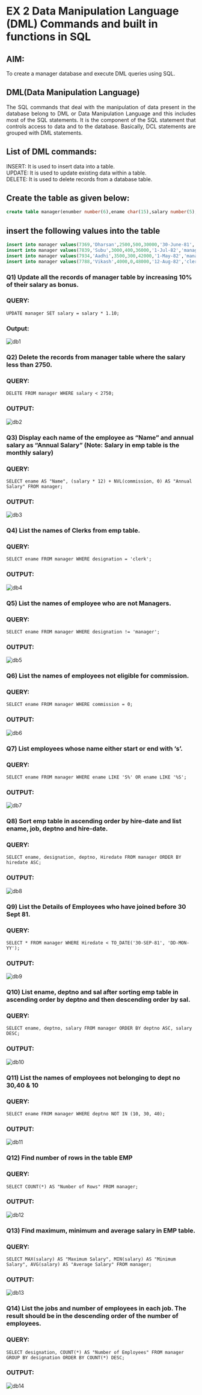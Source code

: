 # EX 2 Data Manipulation Language (DML) Commands and built in functions in SQL
## AIM:
To create a manager database and execute DML queries using SQL.


## DML(Data Manipulation Language)
<div align="justify">
The SQL commands that deal with the manipulation of data present in the database belong to DML or Data Manipulation Language and this includes most of the SQL statements. It is the component of the SQL statement that controls access to data and to the database. Basically, DCL statements are grouped with DML statements.
</div>

## List of DML commands: 
<div align="justify">
INSERT: It is used to insert data into a table.<br>
UPDATE: It is used to update existing data within a table.<br>
DELETE: It is used to delete records from a database table.<br>
</div>

## Create the table as given below:
```sql
create table manager(enumber number(6),ename char(15),salary number(5),commission number(4),annualsalary number(7),Hiredate date,designation char(10),deptno number(2),reporting char(10));
```
## insert the following values into the table
```sql
insert into manager values(7369,'Dharsan',2500,500,30000,'30-June-81','clerk',10,'John');
insert into manager values(7839,'Subu',3000,400,36000,'1-Jul-82','manager',null,'James');
insert into manager values(7934,'Aadhi',3500,300,42000,'1-May-82','manager',30,NULL);
insert into manager values(7788,'Vikash',4000,0,48000,'12-Aug-82','clerk',50,'Bond');
```

### Q1) Update all the records of manager table by increasing 10% of their salary as bonus.
### QUERY:
~~~
UPDATE manager SET salary = salary * 1.10;
~~~
### Output:
![db1](https://github.com/vidhyadharan-03/EX-2-Data-Manipulation-Language-DML-and-Data-Control-Language-DCL-Commands/assets/114286357/f497e4fe-794c-43a9-b78a-156d886a185a)

### Q2) Delete the records from manager table where the salary less than 2750.
### QUERY:
~~~
DELETE FROM manager WHERE salary < 2750;
~~~
### OUTPUT:
![db2](https://github.com/vidhyadharan-03/EX-2-Data-Manipulation-Language-DML-and-Data-Control-Language-DCL-Commands/assets/114286357/05681895-d482-4fa0-8109-ff48b8d97c7a)

### Q3) Display each name of the employee as “Name” and annual salary as “Annual Salary” (Note: Salary in emp table is the monthly salary)
### QUERY:
~~~
SELECT ename AS "Name", (salary * 12) + NVL(commission, 0) AS "Annual Salary" FROM manager;
~~~
### OUTPUT:
![db3](https://github.com/vidhyadharan-03/EX-2-Data-Manipulation-Language-DML-and-Data-Control-Language-DCL-Commands/assets/114286357/0c287523-4b3f-480f-89c2-f2e58004a57f)

### Q4)	List the names of Clerks from emp table.
### QUERY:
~~~
SELECT ename FROM manager WHERE designation = 'clerk';
~~~
### OUTPUT:
![db4](https://github.com/vidhyadharan-03/EX-2-Data-Manipulation-Language-DML-and-Data-Control-Language-DCL-Commands/assets/114286357/216edac9-481c-46df-a461-cc9b3e46301d)

### Q5)	List the names of employee who are not Managers.
### QUERY:
~~~~
SELECT ename FROM manager WHERE designation != 'manager';
~~~~
### OUTPUT:
![db5](https://github.com/vidhyadharan-03/EX-2-Data-Manipulation-Language-DML-and-Data-Control-Language-DCL-Commands/assets/114286357/26af984a-1403-4787-8a19-fb1387534716)

### Q6)	List the names of employees not eligible for commission.
### QUERY:
~~~
SELECT ename FROM manager WHERE commission = 0;
~~~
### OUTPUT:
![db6](https://github.com/vidhyadharan-03/EX-2-Data-Manipulation-Language-DML-and-Data-Control-Language-DCL-Commands/assets/114286357/99e70079-f7b3-4d12-99a3-9e9e7495957c)

### Q7)	List employees whose name either start or end with ‘s’.
### QUERY:
~~~
SELECT ename FROM manager WHERE ename LIKE 'S%' OR ename LIKE '%S';
~~~
### OUTPUT:
![db7](https://github.com/vidhyadharan-03/EX-2-Data-Manipulation-Language-DML-and-Data-Control-Language-DCL-Commands/assets/114286357/8e946d2e-8f72-41a8-ae39-6a5179455034)

### Q8) Sort emp table in ascending order by hire-date and list ename, job, deptno and hire-date.
### QUERY:
~~~
SELECT ename, designation, deptno, Hiredate FROM manager ORDER BY hiredate ASC;
~~~
### OUTPUT:
![db8](https://github.com/vidhyadharan-03/EX-2-Data-Manipulation-Language-DML-and-Data-Control-Language-DCL-Commands/assets/114286357/62240796-329d-4a17-842f-d56a6ea57d14)

### Q9) List the Details of Employees who have joined before 30 Sept 81.
### QUERY:
~~~
SELECT * FROM manager WHERE Hiredate < TO_DATE('30-SEP-81', 'DD-MON-YY');
~~~
### OUTPUT:
![db9](https://github.com/vidhyadharan-03/EX-2-Data-Manipulation-Language-DML-and-Data-Control-Language-DCL-Commands/assets/114286357/ea38e4d9-dac8-4426-8ded-f4c165131c67)

### Q10)	List ename, deptno and sal after sorting emp table in ascending order by deptno and then descending order by sal.
### QUERY:
~~~
SELECT ename, deptno, salary FROM manager ORDER BY deptno ASC, salary DESC;
~~~
### OUTPUT:
![db10](https://github.com/vidhyadharan-03/EX-2-Data-Manipulation-Language-DML-and-Data-Control-Language-DCL-Commands/assets/114286357/5c803a7f-c1c8-4cd4-9997-03fa5728422c)

### Q11) List the names of employees not belonging to dept no 30,40 & 10
### QUERY:
~~~
SELECT ename FROM manager WHERE deptno NOT IN (10, 30, 40);
~~~
### OUTPUT:
![db11](https://github.com/vidhyadharan-03/EX-2-Data-Manipulation-Language-DML-and-Data-Control-Language-DCL-Commands/assets/114286357/abd545b1-7084-4d6e-9bd6-4d4cd87805ce)

### Q12) Find number of rows in the table EMP
### QUERY:
~~~
SELECT COUNT(*) AS "Number of Rows" FROM manager;
~~~
### OUTPUT:
![db12](https://github.com/vidhyadharan-03/EX-2-Data-Manipulation-Language-DML-and-Data-Control-Language-DCL-Commands/assets/114286357/738d99f8-46d3-4841-8913-c6e9aca68a1c)

### Q13) Find maximum, minimum and average salary in EMP table.
### QUERY:
~~~
SELECT MAX(salary) AS "Maximum Salary", MIN(salary) AS "Minimum Salary", AVG(salary) AS "Average Salary" FROM manager;
~~~
### OUTPUT:

![db13](https://github.com/vidhyadharan-03/EX-2-Data-Manipulation-Language-DML-and-Data-Control-Language-DCL-Commands/assets/114286357/485abadc-d414-40c7-a477-2db3784f578f)

### Q14) List the jobs and number of employees in each job. The result should be in the descending order of the number of employees.
### QUERY:
~~~
SELECT designation, COUNT(*) AS "Number of Employees" FROM manager GROUP BY designation ORDER BY COUNT(*) DESC;
~~~
### OUTPUT:
![db14](https://github.com/vidhyadharan-03/EX-2-Data-Manipulation-Language-DML-and-Data-Control-Language-DCL-Commands/assets/114286357/2212a2b1-3529-486e-b16f-1c0f2a66a2e5)
